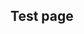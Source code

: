 ## Test page

<div
  class="tabs"
  name="test"
  enabled="true"
  height="600"
  tabs="[
    { key: 'component', filepath: 'example/NavCollide' },
    { key: 'component', filepath: 'example/GeomorphEdit' },
    // { key: 'component', filepath: 'example/RedoubtDemo3D' },
    // { key: 'component', filepath: 'example/CssPanZoomDemo' },
    // { key: 'component', filepath: 'example/NavStringPull' },
    // { key: 'component', filepath: 'example/TriangleDev#301' },
    // { key: 'component', filepath: 'example/Css3d#301' },
    // { key: 'terminal', filepath: 'test' },
    // { key: 'terminal', filepath: 'other' },
  ]"
>
</div>

